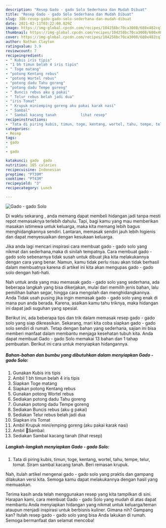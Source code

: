 ```yaml
---
description: "Resep Gado - gado Solo Sederhana dan Mudah Dibuat"
title: "Resep Gado - gado Solo Sederhana dan Mudah Dibuat"
slug: 386-resep-gado-gado-solo-sederhana-dan-mudah-dibuat
date: 2021-02-11T03:22:08.029Z
image: https://img-global.cpcdn.com/recipes/104258bc70ca3008/680x482cq70/gado-gado-solo-foto-resep-utama.jpg
thumbnail: https://img-global.cpcdn.com/recipes/104258bc70ca3008/680x482cq70/gado-gado-solo-foto-resep-utama.jpg
cover: https://img-global.cpcdn.com/recipes/104258bc70ca3008/680x482cq70/gado-gado-solo-foto-resep-utama.jpg
author: Nathan Clayton
ratingvalue: 3.9
reviewcount: 7
recipeingredient:
- " Kubis iris tipis"
- "1 bh timun belah 4 iris tipis"
- " Toge matang"
- "potong Kentang rebus"
- "potong Wortel rebus"
- "potong dadu Tahu goreng"
- "potong dadu Tempe goreng"
- " Buncis rebus aku g pakai"
- " Telur rebus belah jadi dua"
- "iris Tomat"
- " Krupuk miniemping goreng aku pakai karak nasi"
- " Sambal"
- " Sambal kacang tanah           lihat resep"
recipeinstructions:
- "Tata di piring kubis, timun, toge, kentang, wortel, tahu, tempe, telur, tomat. Siram sambal kacang tanah. Beri remasan krupuk."
categories:
- Resep
tags:
- gado
- 
- gado

katakunci: gado  gado 
nutrition: 165 calories
recipecuisine: Indonesian
preptime: "PT39M"
cooktime: "PT43M"
recipeyield: "3"
recipecategory: Lunch

---
```



![Gado - gado Solo](https://img-global.cpcdn.com/recipes/104258bc70ca3008/680x482cq70/gado-gado-solo-foto-resep-utama.jpg)

Di waktu  sekarang , anda memang dapat membeli hidangan jadi tanpa mesti repot memasaknya terlebih dahulu. Tapi, bagi kamu yang mau memberikan masakan istimewa untuk keluarga, maka kita memang lebih bagus menghidangkannya sendiri. Lantaran, memasak sendiri jauh lebih higienis dan dapat menyesuaikan dengan kesukaan keluarga.

Jika anda lagi mencari inspirasi cara membuat gado - gado solo yang nikmat dan sederhana,maka di sinilah tempatnya. Cara membuat gado - gado solo  sebenarnya tidak susah untuk dibuat jika kita melakukannya dengan cara yang benar. Namun, kamu tidak perlu risau akan tidak berhasil dalam membuatnya 
karena di artikel ini kita akan mengupas gado - gado solo dengan hati-hati.  



Nah untuk anda yang mau memasak gado - gado solo yang sederhana, ada beberapa langkah yang bisa dikerjakan, mulai dari memilih jenis bahan, lalu pemilihan bahan segar, hingga cara mengolah dan menghidangkannya. Anda Tidak usah pusing jika ingin memasak gado - gado solo yang enak di mana pun anda berada. Karena, asalkan kamu  tahu triknya, maka hidangan ini dapat jadi suguhan yang spesial.

Berikut ini, ada beberapa tips dan trik dalam memasak resep gado - gado solo yang siap dikreasikan. Sekarang, mari kita coba siapkan gado - gado solo sendiri di rumah. Tetap dengan bahan yang sederhana, sajian ini bisa memberi manfaat dalam membantu menjaga kesehatan tubuh kita. Anda dapat membuat Gado - gado Solo memakai 13 bahan dan 1 tahap pembuatan. Berikut ini cara untuk menyiapkan hidangannya.

<!--inarticleads1-->

##### Bahan-bahan dan bumbu yang dibutuhkan dalam menyiapkan Gado - gado Solo:

1. Gunakan  Kubis iris tipis
1. Ambil 1 bh timun belah 4 iris tipis
1. Siapkan  Toge matang
1. Siapkan potong Kentang rebus
1. Gunakan potong Wortel rebus
1. Sediakan potong dadu Tahu goreng
1. Gunakan potong dadu Tempe goreng
1. Sediakan  Buncis rebus (aku g pakai)
1. Sediakan  Telur rebus belah jadi dua
1. Siapkan iris Tomat
1. Ambil  Krupuk mini/emping goreng (aku pakai karak nasi)
1. Ambil  🌸Sambal:
1. Sediakan  Sambal kacang tanah           (lihat resep)




<!--inarticleads2-->

##### Langkah-langkah menyiapkan Gado - gado Solo:

1. Tata di piring kubis, timun, toge, kentang, wortel, tahu, tempe, telur, tomat. Siram sambal kacang tanah. Beri remasan krupuk.




Nah, itulah artikel mengenai  gado - gado solo  yang praktis dan gampang dilakukan versi kita. Semoga kamu dapat melakukannya dengan hasil yang memuaskan. 

Terima kasih anda telah menggunakan resep yang kita tampilkan di sini. Harapan kami, cara membuat  Gado - gado Solo yang mudah di atas dapat membantu Anda menyiapkan hidangan yang nikmat untuk keluarga/teman ataupun menjadi inspirasi untuk berbisnis kuliner. Gimana nih? Gampang kan? Itulah resep gado - gado solo yang bisa Anda lakukan di rumah. Semoga bermanfaat dan selamat mencoba!

